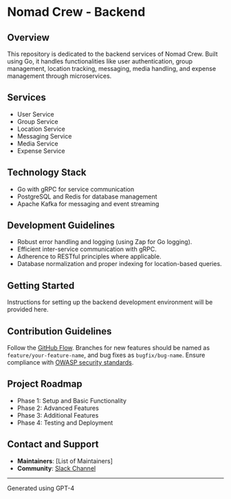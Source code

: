 # Nomad Crew - Backend

## Overview
This repository is dedicated to the backend services of Nomad Crew. Built using Go, it handles functionalities like user authentication, group management, location tracking, messaging, media handling, and expense management through microservices.

## Services
- User Service
- Group Service
- Location Service
- Messaging Service
- Media Service
- Expense Service

## Technology Stack
- Go with gRPC for service communication
- PostgreSQL and Redis for database management
- Apache Kafka for messaging and event streaming

## Development Guidelines
- Robust error handling and logging (using Zap for Go logging).
- Efficient inter-service communication with gRPC.
- Adherence to RESTful principles where applicable.
- Database normalization and proper indexing for location-based queries.

## Getting Started
Instructions for setting up the backend development environment will be provided here.

## Contribution Guidelines
Follow the [GitHub Flow](https://docs.github.com/en/get-started/quickstart/github-flow). Branches for new features should be named as `feature/your-feature-name`, and bug fixes as `bugfix/bug-name`. Ensure compliance with [OWASP security standards](https://owasp.org/www-project-mobile-app-security/).

## Project Roadmap
- Phase 1: Setup and Basic Functionality
- Phase 2: Advanced Features
- Phase 3: Additional Features
- Phase 4: Testing and Deployment

## Contact and Support
- **Maintainers**: [List of Maintainers]
- **Community**: [Slack Channel](https://join.slack.com/t/slack-les9847/shared_invite/zt-2a0dqjzvk-YLC9TQFBExNnPFsH9yAB6g)

---
Generated using GPT-4
